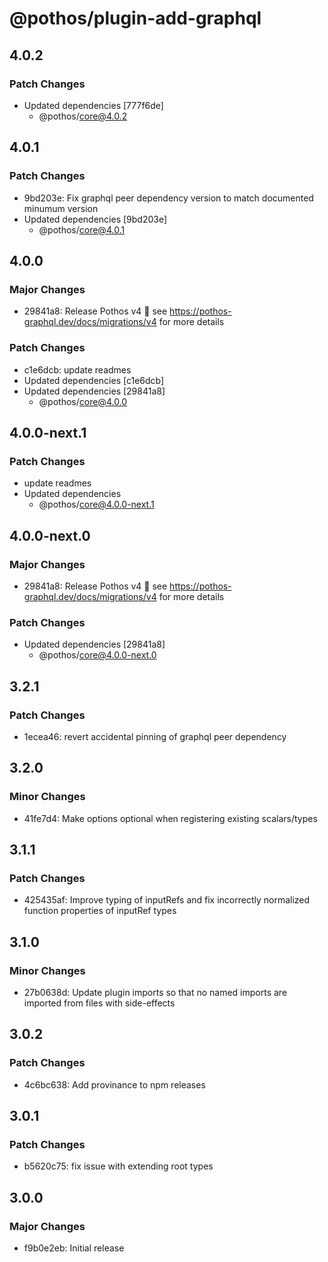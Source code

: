 # @pothos/plugin-add-graphql

## 4.0.2

### Patch Changes

- Updated dependencies [777f6de]
  - @pothos/core@4.0.2

## 4.0.1

### Patch Changes

- 9bd203e: Fix graphql peer dependency version to match documented minumum version
- Updated dependencies [9bd203e]
  - @pothos/core@4.0.1

## 4.0.0

### Major Changes

- 29841a8: Release Pothos v4 🎉 see https://pothos-graphql.dev/docs/migrations/v4 for more details

### Patch Changes

- c1e6dcb: update readmes
- Updated dependencies [c1e6dcb]
- Updated dependencies [29841a8]
  - @pothos/core@4.0.0

## 4.0.0-next.1

### Patch Changes

- update readmes
- Updated dependencies
  - @pothos/core@4.0.0-next.1

## 4.0.0-next.0

### Major Changes

- 29841a8: Release Pothos v4 🎉 see https://pothos-graphql.dev/docs/migrations/v4 for more details

### Patch Changes

- Updated dependencies [29841a8]
  - @pothos/core@4.0.0-next.0

## 3.2.1

### Patch Changes

- 1ecea46: revert accidental pinning of graphql peer dependency

## 3.2.0

### Minor Changes

- 41fe7d4: Make options optional when registering existing scalars/types

## 3.1.1

### Patch Changes

- 425435af: Improve typing of inputRefs and fix incorrectly normalized function properties of
  inputRef types

## 3.1.0

### Minor Changes

- 27b0638d: Update plugin imports so that no named imports are imported from files with side-effects

## 3.0.2

### Patch Changes

- 4c6bc638: Add provinance to npm releases

## 3.0.1

### Patch Changes

- b5620c75: fix issue with extending root types

## 3.0.0

### Major Changes

- f9b0e2eb: Initial release
